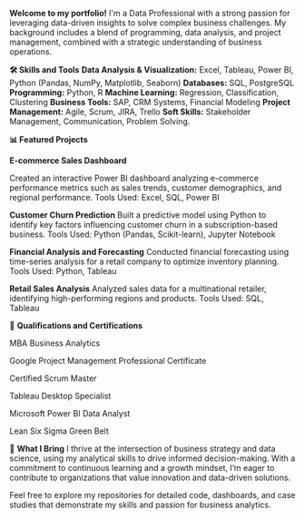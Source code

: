 **Welcome to my portfolio!** I'm a Data Professional 
with a strong passion for leveraging data-driven 
insights to solve complex business challenges. 
My background includes a blend of programming, data analysis, 
and project management, combined with a strategic
understanding of business operations.


**🛠 Skills and Tools**
**Data Analysis & Visualization:** Excel, Tableau, Power BI,
Python (Pandas, NumPy, Matplotlib, Seaborn)
**Databases:** SQL, PostgreSQL
**Programming:** Python, R
**Machine Learning:** Regression, Classification, Clustering
**Business Tools:** SAP, CRM Systems, Financial Modeling
**Project Management:** Agile, Scrum, JIRA, Trello
**Soft Skills:** Stakeholder Management, Communication, Problem Solving.


**📊 Featured Projects**

**E-commerce Sales Dashboard**

Created an interactive Power BI dashboard analyzing e-commerce 
performance metrics such as sales trends, customer demographics, 
and regional performance.
Tools Used: Excel, SQL, Power BI

**Customer Churn Prediction**
Built a predictive model using Python to identify key factors influencing
customer churn in a subscription-based business.
Tools Used: Python (Pandas, Scikit-learn), Jupyter Notebook

**Financial Analysis and Forecasting**
Conducted financial forecasting using time-series
analysis for a retail company to optimize inventory planning.
Tools Used: Python, Tableau

**Retail Sales Analysis**
Analyzed sales data for a multinational retailer, 
identifying high-performing regions and products.
Tools Used: SQL, Tableau

🎯 **Qualifications and Certifications**

MBA Business Analytics

Google Project Management Professional Certificate

Certified Scrum Master

Tableau Desktop Specialist

Microsoft Power BI Data Analyst

Lean Six Sigma Green Belt

🌟 **What I Bring**
I thrive at the intersection of business strategy and data science,
using my analytical skills to drive informed decision-making. 
With a commitment to continuous learning and a growth mindset, 
I’m eager to contribute to organizations that value innovation and data-driven solutions.

Feel free to explore my repositories for detailed code, dashboards, and case studies that demonstrate my skills and passion for business analytics.

